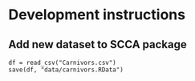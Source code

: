 # Development instructions

## Add new dataset to SCCA package

```
df = read_csv("Carnivors.csv")
save(df, "data/carnivors.RData")
```
